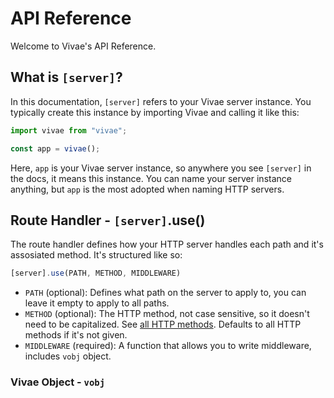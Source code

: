 # API Reference

Welcome to Vivae's API Reference.

## What is `[server]`?

In this documentation, `[server]` refers to your Vivae server instance. You typically create this instance by importing Vivae and calling it like this:

```javascript
import vivae from "vivae";

const app = vivae();
```

Here, `app` is your Vivae server instance, so anywhere you see `[server]` in the docs, it means this instance. You can name your server instance anything, but `app` is the most adopted when naming HTTP servers.

## Route Handler - `[server]`.use()

The route handler defines how your HTTP server handles each path and it's assosiated method. It's structured like so:

```javascript
[server].use(PATH, METHOD, MIDDLEWARE)
```

- `PATH` (optional): Defines what path on the server to apply to, you can leave it empty to apply to all paths.
- `METHOD` (optional): The HTTP method, not case sensitive, so it doesn't need to be capitalized. See [all HTTP methods](https://developer.mozilla.org/en-US/docs/Web/HTTP/Reference/Methods). Defaults to all HTTP methods if it's not given.
- `MIDDLEWARE` (required): A function that allows you to write middleware, includes `vobj` object.

### Vivae Object - `vobj`
